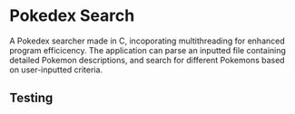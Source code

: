 # Pokedex Search
A Pokedex searcher made in C, incoporating multithreading for enhanced program efficicency. The application can parse an inputted file containing detailed Pokemon descriptions, and search for different Pokemons based on user-inputted criteria.

## Testing
